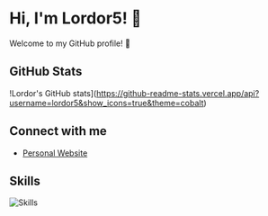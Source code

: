 # Hi, I'm Lordor5! 👋

Welcome to my GitHub profile! 🌟

## GitHub Stats
!Lordor's GitHub stats](https://github-readme-stats.vercel.app/api?username=lordor5&show_icons=true&theme=cobalt)

## Connect with me
- [Personal Website](https://github.lordor.es/)

## Skills
![Skills](https://skillicons.dev/icons?i=js,nodejs,ts,,html,css,astro,,cloudflare,docker,github,git,linux,debian,arduino,,vscode,discord,obsidian&perline=4)


